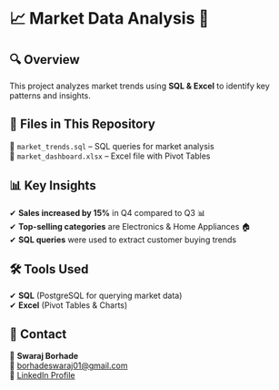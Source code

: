 # 📈 Market Data Analysis 🚀  

## 🔍 Overview  
This project analyzes market trends using **SQL & Excel** to identify key patterns and insights.  

## 📂 Files in This Repository  
📌 `market_trends.sql` – SQL queries for market analysis  
📌 `market_dashboard.xlsx` – Excel file with Pivot Tables  

## 📊 Key Insights  
✔ **Sales increased by 15%** in Q4 compared to Q3 📊  
✔ **Top-selling categories** are Electronics & Home Appliances 🏠  
✔ **SQL queries** were used to extract customer buying trends  

## 🛠 Tools Used  
✔ **SQL** (PostgreSQL for querying market data)  
✔ **Excel** (Pivot Tables & Charts)  

## 📢 Contact  
👤 **Swaraj Borhade**  
📧 borhadeswaraj01@gmail.com  
🔗 [LinkedIn Profile](https://www.linkedin.com/in/swaraj-borhade)  
